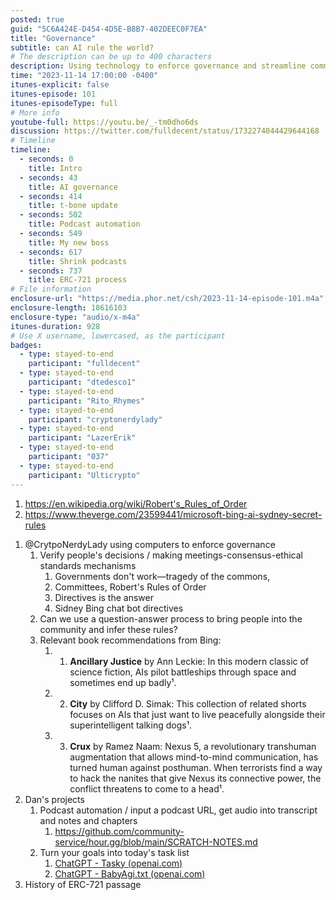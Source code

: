 ```yaml
---
posted: true
guid: "5C6A424E-D454-4D5E-B8B7-402DEEC0F7EA"
title: "Governance"
subtitle: can AI rule the world?
# The description can be up to 400 characters
description: Using technology to enforce governance and streamline community engagement. Addressing the gap between AI capabilities and ethical governance through structured rules and directives. Exploring AI in literature for insightful perspectives on this symbiosis. Automating podcast content processing and task management using AI tools. Reflecting on the development and implementation of ERC-721.
time: "2023-11-14 17:00:00 -0400"
itunes-explicit: false
itunes-episode: 101
itunes-episodeType: full
# More info
youtube-full: https://youtu.be/_-tm0dho6ds
discussion: https://twitter.com/fulldecent/status/1732274044429644168
# Timeline
timeline:
  - seconds: 0
    title: Intro
  - seconds: 43
    title: AI governance
  - seconds: 414
    title: t-bone update
  - seconds: 502
    title: Podcast automation
  - seconds: 549
    title: My new boss
  - seconds: 617
    title: Shrink podcasts
  - seconds: 737
    title: ERC-721 process
# File information
enclosure-url: "https://media.phor.net/csh/2023-11-14-episode-101.m4a"
enclosure-length: 18616103
enclosure-type: "audio/x-m4a"
itunes-duration: 928
# Use X username, lowercased, as the participant
badges:
  - type: stayed-to-end
    participant: "fulldecent"
  - type: stayed-to-end
    participant: "dtedesco1"
  - type: stayed-to-end
    participant: "Rito_Rhymes"
  - type: stayed-to-end
    participant: "cryptonerdylady"
  - type: stayed-to-end
    participant: "LazerErik"
  - type: stayed-to-end
    participant: "037"
  - type: stayed-to-end
    participant: "Ulticrypto"
---
```


1. https://en.wikipedia.org/wiki/Robert's_Rules_of_Order 
2. https://www.theverge.com/23599441/microsoft-bing-ai-sydney-secret-rules 

<!--end of quick notes-->

1. @CrytpoNerdyLady using computers to enforce governance
   1. Verify people's decisions / making meetings-consensus-ethical standards mechanisms
      1. Governments don't work—tragedy of the commons,
      2. Committees, Robert's Rules of Order
      3. Directives is the answer
      4. Sidney Bing chat bot directives
   2. Can we use a question-answer process to bring people into the community and infer these rules?
   3. Relevant book recommendations from Bing:
      1. 1. **Ancillary Justice** by Ann Leckie: In this modern classic of science fiction, AIs pilot battleships through space and sometimes end up badly¹.
      2. 2. **City** by Clifford D. Simak: This collection of related shorts focuses on AIs that just want to live peacefully alongside their superintelligent talking dogs¹.
      3. 3. **Crux** by Ramez Naam: Nexus 5, a revolutionary transhuman augmentation that allows mind-to-mind communication, has turned human against posthuman. When terrorists find a way to hack the nanites that give Nexus its connective power, the conflict threatens to come to a head¹.
2. Dan's projects
   1. Podcast automation / input a podcast URL, get audio into transcript and notes and chapters
      1. https://github.com/community-service/hour.gg/blob/main/SCRATCH-NOTES.md 
   2. Turn your goals into today's task list
      1. [ChatGPT - Tasky (openai.com)](https://chat.openai.com/g/g-P7yzux39t-tasky)
      2. [ChatGPT - BabyAgi.txt (openai.com)](https://chat.openai.com/g/g-lzbeEOr9Y-babyagi-txt)
3. History of ERC-721 passage